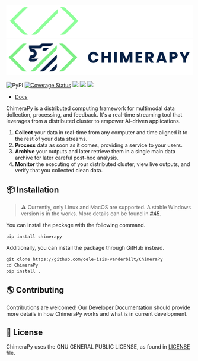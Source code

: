 ![logo](docs/_static/logo/chimerapy_logo_with_name.png#gh-dark-mode-only)
![logo](docs/_static/logo/chimerapy_logo_with_name_theme_blue.png#gh-light-mode-only)

![PyPI](https://img.shields.io/pypi/v/chimerapy) [![Coverage Status](https://coveralls.io/repos/github/oele-isis-vanderbilt/ChimeraPy/badge.svg?branch=main)](https://coveralls.io/github/oele-isis-vanderbilt/ChimeraPy?branch=main) ![](https://img.shields.io/github/workflow/status/oele-isis-vanderbilt/ChimeraPy/Test) ![](https://img.shields.io/github/license/oele-isis-vanderbilt/ChimeraPy) ![](https://img.shields.io/badge/style-black-black)
* [Docs](https://oele-isis-vanderbilt.github.io/ChimeraPy)

<!-- Summary -->
ChimeraPy is a distributed computing framework for multimodal data dollection, processing, and feedback. It's a real-time streaming tool that leverages from a distributed cluster to empower AI-driven applications.

1. **Collect** your data in real-time from any computer and time aligned it to the rest of your data streams.
2. **Process** data as soon as it comes, providing a service to your users.
3. **Archive** your outputs and later retrieve them in a single main data archive for later careful post-hoc analysis.
4. **Monitor** the executing of your distributed cluster, view live outputs, and verify that you collected clean data.

## :package: Installation

> :warning: Currently, only Linux and MacOS are supported. A stable Windows version is in the works. More details can be found in [#45](https://github.com/oele-isis-vanderbilt/ChimeraPy/issues/45).

You can install the package with the following command.

```
pip install chimerapy
```

Additionally, you can install the package through GitHub instead.

```
git clone https://github.com/oele-isis-vanderbilt/ChimeraPy
cd ChimeraPy
pip install .
```

## :earth_americas: Contributing

Contributions are welcomed! Our [Developer Documentation](https://oele-isis-vanderbilt.github.io/ChimeraPy/developer/index.html) should provide more details in how ChimeraPy works and what is in current development.

## :scroll: License

ChimeraPy uses the GNU GENERAL PUBLIC LICENSE, as found in [LICENSE](https://oele-isis-vanderbilt/ChimeraPy/blob/main/LICENSE) file.
